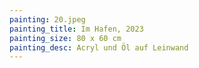 ```yaml
---
painting: 20.jpeg
painting_title: Im Hafen, 2023
painting_size: 80 x 60 cm
painting_desc: Acryl und Öl auf Leinwand
---
```

